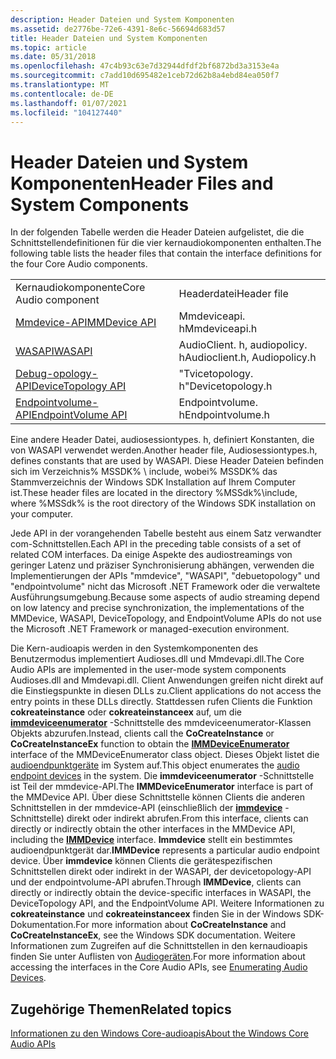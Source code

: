 ```yaml
---
description: Header Dateien und System Komponenten
ms.assetid: de2776be-72e6-4391-8e6c-56694d683d57
title: Header Dateien und System Komponenten
ms.topic: article
ms.date: 05/31/2018
ms.openlocfilehash: 47c4b93c63e7d32944dfdf2bf6872bd3a3153e4a
ms.sourcegitcommit: c7add10d695482e1ceb72d62b8a4ebd84ea050f7
ms.translationtype: MT
ms.contentlocale: de-DE
ms.lasthandoff: 01/07/2021
ms.locfileid: "104127440"
---
```

# <a name="header-files-and-system-components"></a><span data-ttu-id="a6825-103">Header Dateien und System Komponenten</span><span class="sxs-lookup"><span data-stu-id="a6825-103">Header Files and System Components</span></span>

<span data-ttu-id="a6825-104">In der folgenden Tabelle werden die Header Dateien aufgelistet, die die Schnittstellendefinitionen für die vier kernaudiokomponenten enthalten.</span><span class="sxs-lookup"><span data-stu-id="a6825-104">The following table lists the header files that contain the interface definitions for the four Core Audio components.</span></span>



|                                              |                              |
|----------------------------------------------|------------------------------|
| <span data-ttu-id="a6825-105">Kernaudiokomponente</span><span class="sxs-lookup"><span data-stu-id="a6825-105">Core Audio component</span></span>                         | <span data-ttu-id="a6825-106">Headerdatei</span><span class="sxs-lookup"><span data-stu-id="a6825-106">Header file</span></span>                  |
| [<span data-ttu-id="a6825-107">Mmdevice-API</span><span class="sxs-lookup"><span data-stu-id="a6825-107">MMDevice API</span></span>](mmdevice-api.md)             | <span data-ttu-id="a6825-108">Mmdeviceapi. h</span><span class="sxs-lookup"><span data-stu-id="a6825-108">Mmdeviceapi.h</span></span>                |
| [<span data-ttu-id="a6825-109">WASAPI</span><span class="sxs-lookup"><span data-stu-id="a6825-109">WASAPI</span></span>](wasapi.md)                         | <span data-ttu-id="a6825-110">AudioClient. h, audiopolicy. h</span><span class="sxs-lookup"><span data-stu-id="a6825-110">Audioclient.h, Audiopolicy.h</span></span> |
| [<span data-ttu-id="a6825-111">Debug-opology-API</span><span class="sxs-lookup"><span data-stu-id="a6825-111">DeviceTopology API</span></span>](devicetopology-api.md) | <span data-ttu-id="a6825-112">"Tvicetopology. h"</span><span class="sxs-lookup"><span data-stu-id="a6825-112">Devicetopology.h</span></span>             |
| [<span data-ttu-id="a6825-113">Endpointvolume-API</span><span class="sxs-lookup"><span data-stu-id="a6825-113">EndpointVolume API</span></span>](endpointvolume-api.md) | <span data-ttu-id="a6825-114">Endpointvolume. h</span><span class="sxs-lookup"><span data-stu-id="a6825-114">Endpointvolume.h</span></span>             |



 

<span data-ttu-id="a6825-115">Eine andere Header Datei, audiosessiontypes. h, definiert Konstanten, die von WASAPI verwendet werden.</span><span class="sxs-lookup"><span data-stu-id="a6825-115">Another header file, Audiosessiontypes.h, defines constants that are used by WASAPI.</span></span> <span data-ttu-id="a6825-116">Diese Header Dateien befinden sich im Verzeichnis% MSSDK% \\ include, wobei% MSSDK% das Stammverzeichnis der Windows SDK Installation auf Ihrem Computer ist.</span><span class="sxs-lookup"><span data-stu-id="a6825-116">These header files are located in the directory %MSSdk%\\include, where %MSSdk% is the root directory of the Windows SDK installation on your computer.</span></span>

<span data-ttu-id="a6825-117">Jede API in der vorangehenden Tabelle besteht aus einem Satz verwandter com-Schnittstellen.</span><span class="sxs-lookup"><span data-stu-id="a6825-117">Each API in the preceding table consists of a set of related COM interfaces.</span></span> <span data-ttu-id="a6825-118">Da einige Aspekte des audiostreamings von geringer Latenz und präziser Synchronisierung abhängen, verwenden die Implementierungen der APIs "mmdevice", "WASAPI", "debuetopology" und "endpointvolume" nicht das Microsoft .NET Framework oder die verwaltete Ausführungsumgebung.</span><span class="sxs-lookup"><span data-stu-id="a6825-118">Because some aspects of audio streaming depend on low latency and precise synchronization, the implementations of the MMDevice, WASAPI, DeviceTopology, and EndpointVolume APIs do not use the Microsoft .NET Framework or managed-execution environment.</span></span>

<span data-ttu-id="a6825-119">Die Kern-audioapis werden in den Systemkomponenten des Benutzermodus implementiert Audioses.dll und Mmdevapi.dll.</span><span class="sxs-lookup"><span data-stu-id="a6825-119">The Core Audio APIs are implemented in the user-mode system components Audioses.dll and Mmdevapi.dll.</span></span> <span data-ttu-id="a6825-120">Client Anwendungen greifen nicht direkt auf die Einstiegspunkte in diesen DLLs zu.</span><span class="sxs-lookup"><span data-stu-id="a6825-120">Client applications do not access the entry points in these DLLs directly.</span></span> <span data-ttu-id="a6825-121">Stattdessen rufen Clients die Funktion **cokreateinstance** oder **cokreateinstanceex** auf, um die [**immdeviceenumerator**](/windows/desktop/api/Mmdeviceapi/nn-mmdeviceapi-immdeviceenumerator) -Schnittstelle des mmdeviceenumerator-Klassen Objekts abzurufen.</span><span class="sxs-lookup"><span data-stu-id="a6825-121">Instead, clients call the **CoCreateInstance** or **CoCreateInstanceEx** function to obtain the [**IMMDeviceEnumerator**](/windows/desktop/api/Mmdeviceapi/nn-mmdeviceapi-immdeviceenumerator) interface of the MMDeviceEnumerator class object.</span></span> <span data-ttu-id="a6825-122">Dieses Objekt listet die [audioendpunktgeräte](audio-endpoint-devices.md) im System auf.</span><span class="sxs-lookup"><span data-stu-id="a6825-122">This object enumerates the [audio endpoint devices](audio-endpoint-devices.md) in the system.</span></span> <span data-ttu-id="a6825-123">Die **immdeviceenumerator** -Schnittstelle ist Teil der mmdevice-API.</span><span class="sxs-lookup"><span data-stu-id="a6825-123">The **IMMDeviceEnumerator** interface is part of the MMDevice API.</span></span> <span data-ttu-id="a6825-124">Über diese Schnittstelle können Clients die anderen Schnittstellen in der mmdevice-API (einschließlich der [**immdevice**](/windows/desktop/api/Mmdeviceapi/nn-mmdeviceapi-immdevice) -Schnittstelle) direkt oder indirekt abrufen.</span><span class="sxs-lookup"><span data-stu-id="a6825-124">From this interface, clients can directly or indirectly obtain the other interfaces in the MMDevice API, including the [**IMMDevice**](/windows/desktop/api/Mmdeviceapi/nn-mmdeviceapi-immdevice) interface.</span></span> <span data-ttu-id="a6825-125">**Immdevice** stellt ein bestimmtes audioendpunktgerät dar.</span><span class="sxs-lookup"><span data-stu-id="a6825-125">**IMMDevice** represents a particular audio endpoint device.</span></span> <span data-ttu-id="a6825-126">Über **immdevice** können Clients die gerätespezifischen Schnittstellen direkt oder indirekt in der WASAPI, der devicetopology-API und der endpointvolume-API abrufen.</span><span class="sxs-lookup"><span data-stu-id="a6825-126">Through **IMMDevice**, clients can directly or indirectly obtain the device-specific interfaces in WASAPI, the DeviceTopology API, and the EndpointVolume API.</span></span> <span data-ttu-id="a6825-127">Weitere Informationen zu **cokreateinstance** und **cokreateinstanceex** finden Sie in der Windows SDK-Dokumentation.</span><span class="sxs-lookup"><span data-stu-id="a6825-127">For more information about **CoCreateInstance** and **CoCreateInstanceEx**, see the Windows SDK documentation.</span></span> <span data-ttu-id="a6825-128">Weitere Informationen zum Zugreifen auf die Schnittstellen in den kernaudioapis finden Sie unter Auflisten von [Audiogeräten](enumerating-audio-devices.md).</span><span class="sxs-lookup"><span data-stu-id="a6825-128">For more information about accessing the interfaces in the Core Audio APIs, see [Enumerating Audio Devices](enumerating-audio-devices.md).</span></span>

## <a name="related-topics"></a><span data-ttu-id="a6825-129">Zugehörige Themen</span><span class="sxs-lookup"><span data-stu-id="a6825-129">Related topics</span></span>

<dl> <dt>

[<span data-ttu-id="a6825-130">Informationen zu den Windows Core-audioapis</span><span class="sxs-lookup"><span data-stu-id="a6825-130">About the Windows Core Audio APIs</span></span>](about-the-windows-core-audio-apis.md)
</dt> </dl>

 

 



